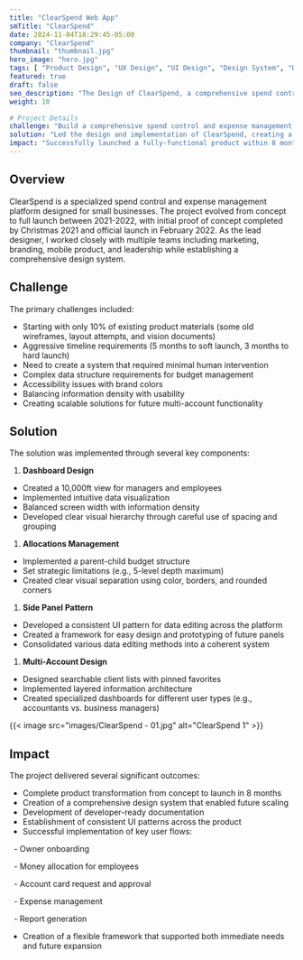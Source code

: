 ```yaml
---
title: "ClearSpend Web App"
smTitle: "ClearSpend"
date: 2024-11-04T18:29:45-05:00
company: "ClearSpend"
thumbnail: "thumbnail.jpg"
hero_image: "hero.jpg"
tags: [ "Product Design", "UX Design", "UI Design", "Design System", "User Experience", "User Interface" ]
featured: true
draft: false
seo_description: "The Design of ClearSpend, a comprehensive spend control application for small businesses."
weight: 10

# Project Details
challenge: "Build a comprehensive spend control and expense management solution for small businesses from scratch within an aggressive 8-month timeline."
solution: "Led the design and implementation of ClearSpend, creating a cohesive design system and user experience that balanced control with flexibility, utilizing two-week sprint cycles and iterative feedback loops."
impact: "Successfully launched a fully-functional product within 8 months, establishing a scalable design system and developer-ready documentation that formed the foundation for future product development."
---
```


## Overview

ClearSpend is a specialized spend control and expense management platform designed for small businesses. The project evolved from concept to full launch between 2021-2022, with initial proof of concept completed by Christmas 2021 and official launch in February 2022. As the lead designer, I worked closely with multiple teams including marketing, branding, mobile product, and leadership while establishing a comprehensive design system.

## Challenge

The primary challenges included:

- Starting with only 10% of existing product materials (some old wireframes, layout attempts, and vision documents)
- Aggressive timeline requirements (5 months to soft launch, 3 months to hard launch)
- Need to create a system that required minimal human intervention
- Complex data structure requirements for budget management
- Accessibility issues with brand colors
- Balancing information density with usability
- Creating scalable solutions for future multi-account functionality

## Solution

The solution was implemented through several key components:

1. **Dashboard Design**

- Created a 10,000ft view for managers and employees
- Implemented intuitive data visualization
- Balanced screen width with information density
- Developed clear visual hierarchy through careful use of spacing and grouping

1. **Allocations Management**

- Implemented a parent-child budget structure
- Set strategic limitations (e.g., 5-level depth maximum)
- Created clear visual separation using color, borders, and rounded corners

1. **Side Panel Pattern**

- Developed a consistent UI pattern for data editing across the platform
- Created a framework for easy design and prototyping of future panels
- Consolidated various data editing methods into a coherent system

1. **Multi-Account Design**

- Designed searchable client lists with pinned favorites
- Implemented layered information architecture
- Created specialized dashboards for different user types (e.g., accountants vs. business managers)

{{< image src="images/ClearSpend - 01.jpg" alt="ClearSpend 1" >}}

## Impact

The project delivered several significant outcomes:

- Complete product transformation from concept to launch in 8 months
- Creation of a comprehensive design system that enabled future scaling
- Development of developer-ready documentation
- Establishment of consistent UI patterns across the product
- Successful implementation of key user flows:

  - Owner onboarding

  - Money allocation for employees

  - Account card request and approval

  - Expense management

  - Report generation

- Creation of a flexible framework that supported both immediate needs and future expansion

